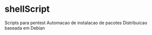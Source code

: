 # shellScript
Scripts para pentest
Automacao de instalacao de pacotes
Distribuicao baseada em Debian

